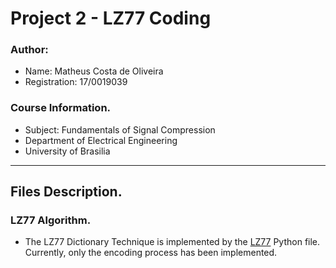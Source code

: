# Project 2 - LZ77 Coding

### Author:
- Name: Matheus Costa de Oliveira
- Registration: 17/0019039

### Course Information.
- Subject: Fundamentals of Signal Compression
- Department of Electrical Engineering
- University of Brasilia

___

## Files Description.

### LZ77 Algorithm.

- The LZ77 Dictionary Technique is implemented by the [LZ77](LZ77.py) Python file. Currently, only the encoding process has been implemented.
